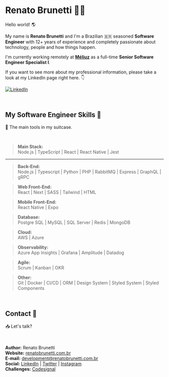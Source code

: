 # Renato Brunetti 🧑‍🚀

Hello world! 🌎<br>

My name is **Renato Brunetti** and I'm a Brazilian 🇧🇷 seasoned **Software Engineer** with 12+ years of experience and completely passionate about technology, people and how things happen.

I'm currently working remotely at **[Méliuz](https://meliuz.com.br/)** as a full-time **Senior Software Engineer Specialist I**.

If you want to see more about my professional information, please take a look at my LinkedIn page right here. 👇<br>

[![LinkedIn][linkedin-shield]][linkedin-url]

<br>

## My Software Engineer Skills 💪
👜 The main tools in my suitcase.

<br>

> **Main Stack:**<br>
> Node.js |
> TypeScript |
> React |
> React Native |
> Jest

---

> **Back-End:**<br>
> Node.js |
> Typescript |
> Python |
> PHP |
> RabbitMQ |
> Express |
> GraphQL |
> gRPC

> **Web Front-End:**<br>
> React |
> Next |
> SASS |
> Tailwind |
> HTML

> **Mobile Front-End:**<br>
> React Native |
> Expo

> **Database:**<br>
> Postgre SQL |
> MySQL |
> SQL Server |
> Redis |
> MongoDB

> **Cloud:**<br>
> AWS |
> Azure

> **Observability:**<br>
> Azure App Insights |
> Grafana |
> Amplitude |
> Datadog

> **Agile:**<br>
> Scrum |
> Kanban |
> OKR

> **Other:**<br>
> Git |
> Docker |
> CI/CD |
> ORM |
> Design System |
> Styled System |
> Styled Components

<br>

## Contact 💬
📥 Let's talk?

<br>

**Author:** Renato Brunetti<br>
**Website:** [renatobrunetti.com.br][website-url]<br>
**E-mail:** [development@renatobrunetti.com.br][email-url]<br>
**Social:** [LinkedIn](https://linkedin.com/in/RenatoCarapiaBrunetti/) | [Twitter](https://twitter.com/RenatoBrunetti) | [Instagram](https://instagram.com/RenatoBrunetti)<br>
**Challenges:** [Codesignal](https://app.codesignal.com/profile/renatobrunetti)

<!-- Link & Image -->

[website-url]: https://www.renatobrunetti.com.br
[email-url]: mailto:development@renatobrunetti.com.br
[linkedin-shield]: https://img.shields.io/badge/-LinkedIn-%230077B5?style=for-the-badge&logo=linkedin&logoColor=white
[linkedin-url]: https://linkedin.com/in/RenatoCarapiaBrunetti/
